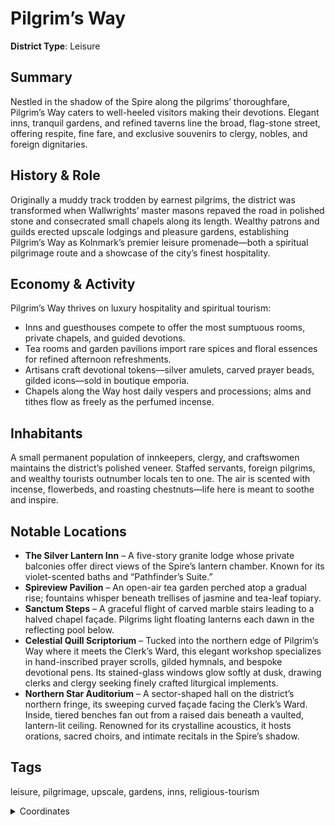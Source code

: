 # Pilgrim’s Way

**District Type**: Leisure

## Summary

Nestled in the shadow of the Spire along the pilgrims’ thoroughfare, Pilgrim’s Way caters to well-heeled visitors making their devotions. Elegant inns, tranquil gardens, and refined taverns line the broad, flag-stone street, offering respite, fine fare, and exclusive souvenirs to clergy, nobles, and foreign dignitaries.

## History & Role

Originally a muddy track trodden by earnest pilgrims, the district was transformed when Wallwrights’ master masons repaved the road in polished stone and consecrated small chapels along its length. Wealthy patrons and guilds erected upscale lodgings and pleasure gardens, establishing Pilgrim’s Way as Kolnmark’s premier leisure promenade—both a spiritual pilgrimage route and a showcase of the city’s finest hospitality.

## Economy & Activity

Pilgrim’s Way thrives on luxury hospitality and spiritual tourism:  
- Inns and guesthouses compete to offer the most sumptuous rooms, private chapels, and guided devotions.  
- Tea rooms and garden pavilions import rare spices and floral essences for refined afternoon refreshments.  
- Artisans craft devotional tokens—silver amulets, carved prayer beads, gilded icons—sold in boutique emporia.  
- Chapels along the Way host daily vespers and processions; alms and tithes flow as freely as the perfumed incense.

## Inhabitants

A small permanent population of innkeepers, clergy, and craftswomen maintains the district’s polished veneer. Staffed servants, foreign pilgrims, and wealthy tourists outnumber locals ten to one. The air is scented with incense, flowerbeds, and roasting chestnuts—life here is meant to soothe and inspire.

## Notable Locations

- **The Silver Lantern Inn** – A five-story granite lodge whose private balconies offer direct views of the Spire’s lantern chamber. Known for its violet-scented baths and “Pathfinder’s Suite.”  
- **Spireview Pavilion** – An open-air tea garden perched atop a gradual rise; fountains whisper beneath trellises of jasmine and tea-leaf topiary.  
- **Sanctum Steps** – A graceful flight of carved marble stairs leading to a halved chapel façade. Pilgrims light floating lanterns each dawn in the reflecting pool below.  
- **Celestial Quill Scriptorium** – Tucked into the northern edge of Pilgrim’s Way where it meets the Clerk’s Ward, this elegant workshop specializes in hand-inscribed prayer scrolls, gilded hymnals, and bespoke devotional pens. Its stained-glass windows glow softly at dusk, drawing clerks and clergy seeking finely crafted liturgical implements.
- **Northern Star Auditorium** – A sector-shaped hall on the district’s northern fringe, its sweeping curved façade facing the Clerk’s Ward. Inside, tiered benches fan out from a raised dais beneath a vaulted, lantern-lit ceiling. Renowned for its crystalline acoustics, it hosts orations, sacred choirs, and intimate recitals in the Spire’s shadow.

## Tags

leisure, pilgrimage, upscale, gardens, inns, religious-tourism

<details>
<summary>Coordinates</summary>

- [4745,4438]
- [5359,5152]
- [5381,5152]
- [5427,5114]
- [5343,4846]
- [5191,4714]
- [5105,4594]
- [5135,4540]
- [5071,4468]
- [5211,4216]
- [5181,4190]
- [5185,4170]
- [5047,4068]

</details>
